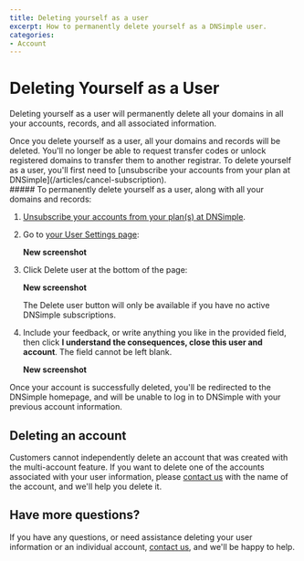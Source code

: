 ```yaml
---
title: Deleting yourself as a user
excerpt: How to permanently delete yourself as a DNSimple user.
categories:
- Account
---
```


# Deleting Yourself as a User

Deleting yourself as a user will permanently delete all your domains in all your accounts, records, and all associated information.

<warning>
Once you delete yourself as a user, all your domains and records will be deleted. You'll no longer be able to request transfer codes or unlock registered domains to transfer them to another registrar.
</warning>
<note>
To delete yourself as a user, you'll first need to [unsubscribe your accounts from your plan at DNSimple](/articles/cancel-subscription).
</note>

<div class="section-steps" markdown="1">
##### To permanently delete yourself as a user, along with all your domains and records:

1. [Unsubscribe your accounts from your plan(s) at DNSimple](/articles/cancel-subscription).

1. Go to [your User Settings page](https://dnsimple.com/user):

    **New screenshot** 

1. Click <label>Delete user</label> at the bottom of the page:

    **New screenshot**

   The <label>Delete user</label> button will only be available if you have no active DNSimple subscriptions.

1. Include your feedback, or write anything you like in the provided field, then click **I understand the consequences, close this user and account**. The field cannot be left blank.

   **New screenshot**

Once your account is successfully deleted, you'll be redirected to the DNSimple homepage, and will be unable to log in to DNSimple with your previous account information. 
</div>

## Deleting an account
Customers cannot independently delete an account that was created with the multi-account feature. If you want to delete one of the accounts associated with your user information, please [contact us](https://dnsimple.com/contact) with the name of the account, and we'll help you delete it.

## Have more questions? 
If you have any questions, or need assistance deleting your user information or an individual account, [contact us](https://dnsimple.com/feedback), and we'll be happy to help.
